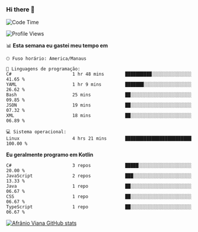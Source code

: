 ### Hi there 👋

<!--
**afranio-viana/afranio-viana** is a ✨ _special_ ✨ repository because its `README.md` (this file) appears on your GitHub profile.

Here are some ideas to get you started:

- 🔭 I’m currently working on ...
- 🌱 I’m currently learning ...
- 👯 I’m looking to collaborate on ...
- 🤔 I’m looking for help with ...
- 💬 Ask me about ...
- 📫 How to reach me: ...
- 😄 Pronouns: ...
- ⚡ Fun fact: ...
-->
<!--START_SECTION:waka-->
![Code Time](http://img.shields.io/badge/Code%20Time-219%20hrs%2020%20mins-blue)

![Profile Views](http://img.shields.io/badge/Visualizac%C3%B5es%20do%20perfil-0-blue)

📊 **Esta semana eu gastei meu tempo em** 

```text
🕑︎ Fuso horário: America/Manaus

💬 Linguagens de programação: 
C#                       1 hr 48 mins        ██████████░░░░░░░░░░░░░░░   41.65 % 
YAML                     1 hr 9 mins         ███████░░░░░░░░░░░░░░░░░░   26.62 % 
Bash                     25 mins             ██░░░░░░░░░░░░░░░░░░░░░░░   09.85 % 
JSON                     19 mins             ██░░░░░░░░░░░░░░░░░░░░░░░   07.32 % 
XML                      18 mins             ██░░░░░░░░░░░░░░░░░░░░░░░   06.89 % 

💻 Sistema operacional: 
Linux                    4 hrs 21 mins       █████████████████████████   100.00 % 
```

**Eu geralmente programo em Kotlin** 

```text
C#                       3 repos             █████░░░░░░░░░░░░░░░░░░░░   20.00 % 
JavaScript               2 repos             ███░░░░░░░░░░░░░░░░░░░░░░   13.33 % 
Java                     1 repo              ██░░░░░░░░░░░░░░░░░░░░░░░   06.67 % 
CSS                      1 repo              ██░░░░░░░░░░░░░░░░░░░░░░░   06.67 % 
TypeScript               1 repo              ██░░░░░░░░░░░░░░░░░░░░░░░   06.67 % 
```




<!--END_SECTION:waka-->
[![Afrânio Viana GitHub stats](https://github-readme-stats.vercel.app/api?username=afranio-viana)](https://github.com/anuraghazra/github-readme-stats)
